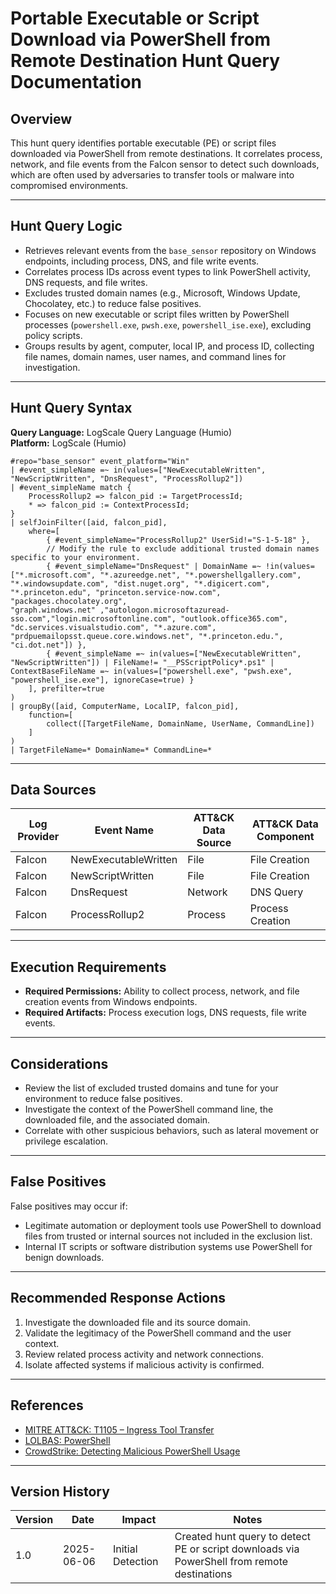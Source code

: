 # Portable Executable or Script Download via PowerShell from Remote Destination Hunt Query Documentation

## Overview
This hunt query identifies portable executable (PE) or script files downloaded via PowerShell from remote destinations. It correlates process, network, and file events from the Falcon sensor to detect such downloads, which are often used by adversaries to transfer tools or malware into compromised environments.

---

## Hunt Query Logic

- Retrieves relevant events from the `base_sensor` repository on Windows endpoints, including process, DNS, and file write events.
- Correlates process IDs across event types to link PowerShell activity, DNS requests, and file writes.
- Excludes trusted domain names (e.g., Microsoft, Windows Update, Chocolatey, etc.) to reduce false positives.
- Focuses on new executable or script files written by PowerShell processes (`powershell.exe`, `pwsh.exe`, `powershell_ise.exe`), excluding policy scripts.
- Groups results by agent, computer, local IP, and process ID, collecting file names, domain names, user names, and command lines for investigation.

---

## Hunt Query Syntax

**Query Language:** LogScale Query Language (Humio)  
**Platform:** LogScale (Humio)

```humio
#repo="base_sensor" event_platform="Win" 
| #event_simpleName =~ in(values=["NewExecutableWritten", "NewScriptWritten", "DnsRequest", "ProcessRollup2"]) 
| #event_simpleName match { 
    ProcessRollup2 => falcon_pid := TargetProcessId; 
    * => falcon_pid := ContextProcessId;     
} 
| selfJoinFilter([aid, falcon_pid], 
    where=[ 
        { #event_simpleName="ProcessRollup2" UserSid!="S-1-5-18" }, 
        // Modify the rule to exclude additional trusted domain names specific to your environment. 
        { #event_simpleName="DnsRequest" | DomainName =~ !in(values=["*.microsoft.com", "*.azureedge.net", "*.powershellgallery.com", "*.windowsupdate.com", "dist.nuget.org", "*.digicert.com", "*.princeton.edu", "princeton.service-now.com", "packages.chocolatey.org", 
"graph.windows.net" ,"autologon.microsoftazuread-sso.com","login.microsoftonline.com", "outlook.office365.com", "dc.services.visualstudio.com", "*.azure.com", "prdpuemailopsst.queue.core.windows.net", "*.princeton.edu.", "ci.dot.net"]) }, 
        { #event_simpleName =~ in(values=["NewExecutableWritten", "NewScriptWritten"]) | FileName!= "__PSScriptPolicy*.ps1" | ContextBaseFileName =~ in(values=["powershell.exe", "pwsh.exe", "powershell_ise.exe"], ignoreCase=true) } 
    ], prefilter=true 
) 
| groupBy([aid, ComputerName, LocalIP, falcon_pid],  
    function=[ 
        collect([TargetFileName, DomainName, UserName, CommandLine]) 
    ] 
) 
| TargetFileName=* DomainName=* CommandLine=*
```

---

## Data Sources

| Log Provider | Event Name              | ATT&CK Data Source  | ATT&CK Data Component  |
|--------------|-------------------------|---------------------|------------------------|
| Falcon       | NewExecutableWritten    | File                | File Creation          |
| Falcon       | NewScriptWritten        | File                | File Creation          |
| Falcon       | DnsRequest              | Network             | DNS Query              |
| Falcon       | ProcessRollup2          | Process             | Process Creation       |

---

## Execution Requirements

- **Required Permissions:** Ability to collect process, network, and file creation events from Windows endpoints.
- **Required Artifacts:** Process execution logs, DNS requests, file write events.

---

## Considerations

- Review the list of excluded trusted domains and tune for your environment to reduce false positives.
- Investigate the context of the PowerShell command line, the downloaded file, and the associated domain.
- Correlate with other suspicious behaviors, such as lateral movement or privilege escalation.

---

## False Positives

False positives may occur if:
- Legitimate automation or deployment tools use PowerShell to download files from trusted or internal sources not included in the exclusion list.
- Internal IT scripts or software distribution systems use PowerShell for benign downloads.

---

## Recommended Response Actions

1. Investigate the downloaded file and its source domain.
2. Validate the legitimacy of the PowerShell command and the user context.
3. Review related process activity and network connections.
4. Isolate affected systems if malicious activity is confirmed.

---

## References
- [MITRE ATT&CK: T1105 – Ingress Tool Transfer](https://attack.mitre.org/techniques/T1105/)
- [LOLBAS: PowerShell](https://lolbas-project.github.io/lolbas/Scripts/Powershell/)
- [CrowdStrike: Detecting Malicious PowerShell Usage](https://www.crowdstrike.com/blog/detecting-malicious-powershell-usage/)

---

## Version History
| Version | Date       | Impact            | Notes                                                                                      |
|---------|------------|-------------------|--------------------------------------------------------------------------------------------|
| 1.0     | 2025-06-06 | Initial Detection | Created hunt query to detect PE or script downloads via PowerShell from remote destinations |
